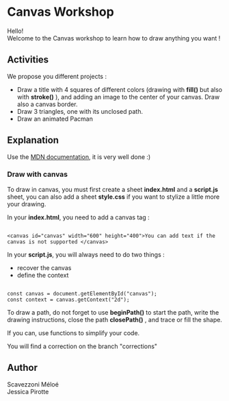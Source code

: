 # Canvas Workshop

Hello!  
Welcome to the Canvas workshop to learn how to draw anything you want !

## Activities

We propose you different projects :

- Draw a title with 4 squares of different colors (drawing with **fill()** but also with **stroke()** ), and adding an image to the center of your canvas. Draw also a canvas border.
- Draw 3 triangles, one with its unclosed path.
- Draw an animated Pacman

## Explanation

Use the [MDN documentation](https://developer.mozilla.org/fr/docs/Tutoriel_canvas/Formes_g%C3%A9om%C3%A9triques), it is very well done :)

### Draw with canvas

To draw in canvas, you must first create a sheet **index.html** and a **script.js** sheet, you can also add a sheet **style.css** if you want to stylize a little more your drawing.

In your **index.html**, you need to add a canvas tag :

```

<canvas id="canvas" width="600" height="400">You can add text if the canvas is not supported </canvas>

```

In your **script.js**, you will always need to do two things :

- recover the canvas
- define the context

```

const canvas = document.getElementById("canvas");
const context = canvas.getContext("2d");

```

To draw a path, do not forget to use **beginPath()** to start the path, write the drawing instructions, close the path **closePath()** , and trace or fill the shape.

If you can, use functions to simplify your code.

You will find a correction on the branch "corrections"

## Author

Scavezzoni Méloé  
Jessica Pirotte
